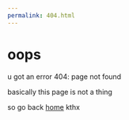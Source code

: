 ```yaml
---
permalink: 404.html
---
```


# oops
u got an error 404: page not found

basically this page is not a thing

so go back [home](https://hi.advaith.fun) kthx
